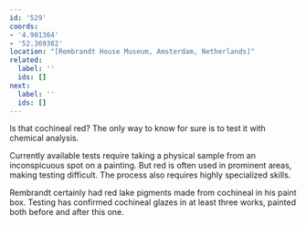 ```yaml
---
id: '529'
coords:
- '4.901364'
- '52.369382'
location: "[Rembrandt House Museum, Amsterdam, Netherlands]"
related:
  label: ''
  ids: []
next:
  label: ''
  ids: []
---
```


Is that cochineal red? The only way to know for sure is to test it with chemical analysis.

Currently available tests require taking a physical sample from an inconspicuous spot on a painting. But red is often used in prominent areas, making testing difficult. The process also requires highly specialized skills.

Rembrandt certainly had red lake pigments made from cochineal in his paint box. Testing has confirmed cochineal glazes in at least three works, painted both before and after this one. 
